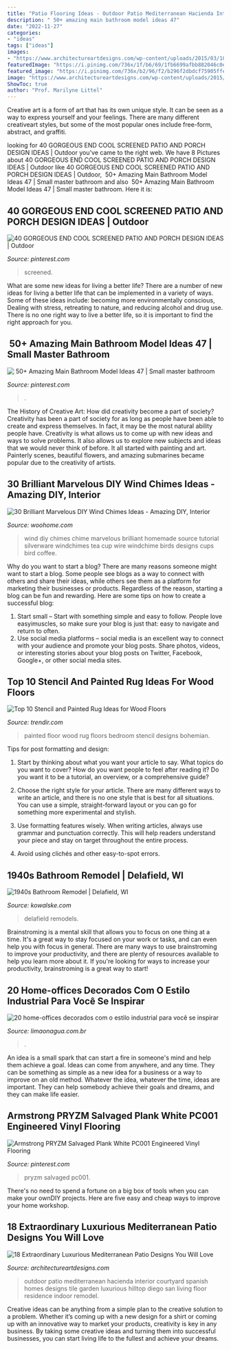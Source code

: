 ```yaml
---
title: "Patio Flooring Ideas - Outdoor Patio Mediterranean Hacienda Interior Courtyard Spanish Homes Designs Tile Garden Luxurious Hilltop Diego San Living Floor Residence Indoor Remodel"
description: "️ 50+ amazing main bathroom model ideas 47"
date: "2022-11-27"
categories:
- "ideas"
tags: ["ideas"]
images:
- "https://www.architectureartdesigns.com/wp-content/uploads/2015/03/18-Extraordinary-Luxurious-Mediterranean-Patio-Designs-You-Will-Love-17-630x930.jpg"
featuredImage: "https://i.pinimg.com/736x/1f/b6/69/1fb6699afbb882046c0ede9200f232d1.jpg"
featured_image: "https://i.pinimg.com/736x/b2/96/f2/b296f2dbdcf75905ffe538a862210081.jpg"
image: "https://www.architectureartdesigns.com/wp-content/uploads/2015/03/18-Extraordinary-Luxurious-Mediterranean-Patio-Designs-You-Will-Love-17-630x930.jpg"
ShowToc: true
author: "Prof. Marilyne Littel"
---
```



Creative art is a form of art that has its own unique style. It can be seen as a way to express yourself and your feelings. There are many different creativeart styles, but some of the most popular ones include free-form, abstract, and graffiti.

	

		
looking for 40 GORGEOUS END COOL SCREENED PATIO AND PORCH DESIGN IDEAS | Outdoor you've came to the right web. We have 8 Pictures about 40 GORGEOUS END COOL SCREENED PATIO AND PORCH DESIGN IDEAS | Outdoor like 40 GORGEOUS END COOL SCREENED PATIO AND PORCH DESIGN IDEAS | Outdoor, ️ 50+ Amazing Main Bathroom Model Ideas 47 | Small master bathroom and also ️ 50+ Amazing Main Bathroom Model Ideas 47 | Small master bathroom. Here it is:
		
    
## 40 GORGEOUS END COOL SCREENED PATIO AND PORCH DESIGN IDEAS | Outdoor

<img loading=lazy src="https://i.pinimg.com/736x/1f/b6/69/1fb6699afbb882046c0ede9200f232d1.jpg" onerror="this.onerror=null;this.src='https://tse3.mm.bing.net/th?id=OIP.LOMXU11KdfIyjLN3IDNS0QHaLH&amp;pid=15.1';" alt="40 GORGEOUS END COOL SCREENED PATIO AND PORCH DESIGN IDEAS | Outdoor">

_Source: pinterest.com_

>screened. 

	

What are some new ideas for living a better life?
There are a number of new ideas for living a better life that can be implemented in a variety of ways. Some of these ideas include: becoming more environmentally conscious, Dealing with stress, retreating to nature, and reducing alcohol and drug use. There is no one right way to live a better life, so it is important to find the right approach for you.

    
## ️ 50+ Amazing Main Bathroom Model Ideas 47 | Small Master Bathroom

<img loading=lazy src="https://i.pinimg.com/736x/98/a2/1a/98a21a4d6c58a1383a1e391acf1be9e6.jpg" onerror="this.onerror=null;this.src='https://tse3.mm.bing.net/th?id=OIP.NcvYKYH4jVE2LUbmF-iQ6QHaJ3&amp;pid=15.1';" alt="️ 50+ Amazing Main Bathroom Model Ideas 47 | Small master bathroom">

_Source: pinterest.com_

>. 

	

The History of Creative Art: How did creativity become a part of society?
Creativity has been a part of society for as long as people have been able to create and express themselves. In fact, it may be the most natural ability people have. Creativity is what allows us to come up with new ideas and ways to solve problems. It also allows us to explore new subjects and ideas that we would never think of before. It all started with painting and art. Painterly scenes, beautiful flowers, and amazing submarines became popular due to the creativity of artists.

    
## 30 Brilliant Marvelous DIY Wind Chimes Ideas - Amazing DIY, Interior

<img loading=lazy src="http://www.woohome.com/wp-content/uploads/2014/02/DIY-wind-chime-22.jpg" onerror="this.onerror=null;this.src='https://tse4.mm.bing.net/th?id=OIP.3LbB_kJDBUac73X-8QH20gHaNw&amp;pid=15.1';" alt="30 Brilliant Marvelous DIY Wind Chimes Ideas - Amazing DIY, Interior">

_Source: woohome.com_

>wind diy chimes chime marvelous brilliant homemade source tutorial silverware windchimes tea cup wire windchime birds designs cups bird coffee. 

	

Why do you want to start a blog?
There are many reasons someone might want to start a blog. Some people see blogs as a way to connect with others and share their ideas, while others see them as a platform for marketing their businesses or products. Regardless of the reason, starting a blog can be fun and rewarding. Here are some tips on how to create a successful blog: 
1. Start small – Start with something simple and easy to follow. People love easyimuscles, so make sure your blog is just that: easy to navigate and return to often. 
2. Use social media platforms – social media is an excellent way to connect with your audience and promote your blog posts. Share photos, videos, or interesting stories about your blog posts on Twitter, Facebook, Google+, or other social media sites. 

    
## Top 10 Stencil And Painted Rug Ideas For Wood Floors

<img loading=lazy src="http://cdn.trendir.com/wp-content/uploads/old/trends/assets_c/2015/08/bohemian-rug-painted-on-bedroom-floor-thumb-autox841-55613.jpg" onerror="this.onerror=null;this.src='https://tse1.mm.bing.net/th?id=OIP.C8gvn_5qeb-Bgj-gy7JEXQHaJ5&amp;pid=15.1';" alt="Top 10 Stencil and Painted Rug Ideas for Wood Floors">

_Source: trendir.com_

>painted floor wood rug floors bedroom stencil designs bohemian. 

	

Tips for post formatting and design:
1. Start by thinking about what you want your article to say. What topics do you want to cover? How do you want people to feel after reading it? Do you want it to be a tutorial, an overview, or a comprehensive guide?
2. Choose the right style for your article. There are many different ways to write an article, and there is no one style that is best for all situations. You can use a simple, straight-forward layout or you can go for something more experimental and stylish.

3. Use formatting features wisely. When writing articles, always use grammar and punctuation correctly. This will help readers understand your piece and stay on target throughout the entire process.

4. Avoid using clichés and other easy-to-spot errors.

    
## 1940s Bathroom Remodel | Delafield, WI

<img loading=lazy src="https://kowalske.com/wp-content/uploads/2021/01/Delafield-cottage-bathroom.jpg" onerror="this.onerror=null;this.src='https://tse3.mm.bing.net/th?id=OIP.OUTNkYl8sq7LcoFuYxhsUgHaLH&amp;pid=15.1';" alt="1940s Bathroom Remodel | Delafield, WI">

_Source: kowalske.com_

>delafield remodels. 

	

Brainstroming is a mental skill that allows you to focus on one thing at a time. It's a great way to stay focused on your work or tasks, and can even help you with focus in general. There are many ways to use brainstroming to improve your productivity, and there are plenty of resources available to help you learn more about it. If you're looking for ways to increase your productivity, brainstroming is a great way to start!

    
## 20 Home-offices Decorados Com O Estilo Industrial Para Você Se Inspirar

<img loading=lazy src="https://www.limaonagua.com.br/wp-content/uploads/2017/10/16-home-office-industrial-moderno.jpg" onerror="this.onerror=null;this.src='https://tse3.mm.bing.net/th?id=OIP.hfsSS2qmAjIIvgmQ3WQb9AHaKy&amp;pid=15.1';" alt="20 home-offices decorados com o estilo industrial para você se inspirar">

_Source: limaonagua.com.br_

>. 

	

An idea is a small spark that can start a fire in someone's mind and help them achieve a goal. Ideas can come from anywhere, and any time. They can be something as simple as a new idea for a business or a way to improve on an old method. Whatever the idea, whatever the time, ideas are important. They can help somebody achieve their goals and dreams, and they can make life easier.

    
## Armstrong PRYZM Salvaged Plank White PC001 Engineered Vinyl Flooring

<img loading=lazy src="https://i.pinimg.com/736x/b2/96/f2/b296f2dbdcf75905ffe538a862210081.jpg" onerror="this.onerror=null;this.src='https://tse2.mm.bing.net/th?id=OIP.PYtc5vBXeCdNcwax00N4eQAAAA&amp;pid=15.1';" alt="Armstrong PRYZM Salvaged Plank White PC001 Engineered Vinyl Flooring">

_Source: pinterest.com_

>pryzm salvaged pc001. 

	

There's no need to spend a fortune on a big box of tools when you can make your ownDIY projects. Here are five easy and cheap ways to improve your home workshop.

    
## 18 Extraordinary Luxurious Mediterranean Patio Designs You Will Love

<img loading=lazy src="https://www.architectureartdesigns.com/wp-content/uploads/2015/03/18-Extraordinary-Luxurious-Mediterranean-Patio-Designs-You-Will-Love-17-630x930.jpg" onerror="this.onerror=null;this.src='https://tse4.mm.bing.net/th?id=OIP.wWmJqb4LYaFKADz9Hc3H8wHaK7&amp;pid=15.1';" alt="18 Extraordinary Luxurious Mediterranean Patio Designs You Will Love">

_Source: architectureartdesigns.com_

>outdoor patio mediterranean hacienda interior courtyard spanish homes designs tile garden luxurious hilltop diego san living floor residence indoor remodel. 

	

Creative ideas can be anything from a simple plan to the creative solution to a problem. Whether it’s coming up with a new design for a shirt or coming up with an innovative way to market your products, creativity is key in any business. By taking some creative ideas and turning them into successful businesses, you can start living life to the fullest and achieve your dreams.

